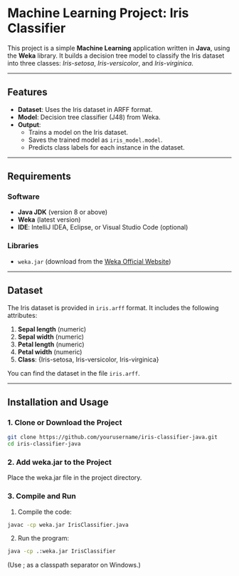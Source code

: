 # Machine Learning Project: Iris Classifier

This project is a simple **Machine Learning** application written in **Java**, using the **Weka** library. It builds a decision tree model to classify the Iris dataset into three classes: *Iris-setosa*, *Iris-versicolor*, and *Iris-virginica*.

---

## Features
- **Dataset**: Uses the Iris dataset in ARFF format.
- **Model**: Decision tree classifier (J48) from Weka.
- **Output**:
  - Trains a model on the Iris dataset.
  - Saves the trained model as `iris_model.model`.
  - Predicts class labels for each instance in the dataset.

---

## Requirements
### Software
- **Java JDK** (version 8 or above)
- **Weka** (latest version)
- **IDE**: IntelliJ IDEA, Eclipse, or Visual Studio Code (optional)

### Libraries
- `weka.jar` (download from the [Weka Official Website](https://www.cs.waikato.ac.nz/ml/weka/))

---

## Dataset
The Iris dataset is provided in `iris.arff` format. It includes the following attributes:
1. **Sepal length** (numeric)
2. **Sepal width** (numeric)
3. **Petal length** (numeric)
4. **Petal width** (numeric)
5. **Class**: {Iris-setosa, Iris-versicolor, Iris-virginica}

You can find the dataset in the file `iris.arff`.

---

## Installation and Usage

### 1. Clone or Download the Project
```bash
git clone https://github.com/yourusername/iris-classifier-java.git
cd iris-classifier-java
```

### 2. Add weka.jar to the Project
Place the weka.jar file in the project directory.

### 3. Compile and Run
1. Compile the code:
```bash
javac -cp weka.jar IrisClassifier.java
```
2. Run the program:
```bash
java -cp .:weka.jar IrisClassifier
```
(Use ; as a classpath separator on Windows.)

